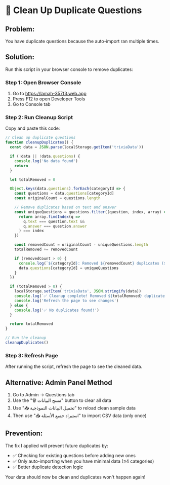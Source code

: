 # 🔧 Clean Up Duplicate Questions

## **Problem:**
You have duplicate questions because the auto-import ran multiple times.

## **Solution:**
Run this script in your browser console to remove duplicates:

### **Step 1: Open Browser Console**
1. Go to https://lamah-357f3.web.app
2. Press F12 to open Developer Tools
3. Go to Console tab

### **Step 2: Run Cleanup Script**
Copy and paste this code:

```javascript
// Clean up duplicate questions
function cleanupDuplicates() {
  const data = JSON.parse(localStorage.getItem('triviaData'))

  if (!data || !data.questions) {
    console.log('No data found')
    return
  }

  let totalRemoved = 0

  Object.keys(data.questions).forEach(categoryId => {
    const questions = data.questions[categoryId]
    const originalCount = questions.length

    // Remove duplicates based on text and answer
    const uniqueQuestions = questions.filter((question, index, array) => {
      return array.findIndex(q =>
        q.text === question.text &&
        q.answer === question.answer
      ) === index
    })

    const removedCount = originalCount - uniqueQuestions.length
    totalRemoved += removedCount

    if (removedCount > 0) {
      console.log(`${categoryId}: Removed ${removedCount} duplicates (${originalCount} → ${uniqueQuestions.length})`)
      data.questions[categoryId] = uniqueQuestions
    }
  })

  if (totalRemoved > 0) {
    localStorage.setItem('triviaData', JSON.stringify(data))
    console.log(`✅ Cleanup complete! Removed ${totalRemoved} duplicate questions total`)
    console.log('Refresh the page to see changes')
  } else {
    console.log('✅ No duplicates found!')
  }

  return totalRemoved
}

// Run the cleanup
cleanupDuplicates()
```

### **Step 3: Refresh Page**
After running the script, refresh the page to see the cleaned data.

## **Alternative: Admin Panel Method**
1. Go to Admin → Questions tab
2. Use the "🗑️ مسح البيانات" button to clear all data
3. Use "📥 تحميل البيانات النموذجية" to reload clean sample data
4. Then use "📥 استيراد جميع الأسئلة" to import CSV data (only once)

## **Prevention:**
The fix I applied will prevent future duplicates by:
- ✅ Checking for existing questions before adding new ones
- ✅ Only auto-importing when you have minimal data (≤4 categories)
- ✅ Better duplicate detection logic

Your data should now be clean and duplicates won't happen again!